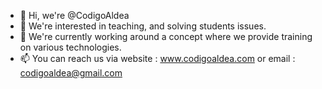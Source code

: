 - 👋 Hi, we're @CodigoAldea
- 👀 We're interested in teaching, and solving students issues.
- 🌱 We're currently working around a concept where we provide training on various technologies.
- 📫 You can reach us via website : www.codigoaldea.com or email : codigoaldea@gmail.com

<!---
Codigo Aldea is a ✨ special ✨ repository because its `README.md` (this file) appears on your GitHub profile.
You can click the Preview link to take a look at your changes.
--->
